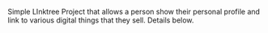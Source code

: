 Simple LInktree Project that allows a person show their personal profile and link to various digital things that they sell. Details below.










































